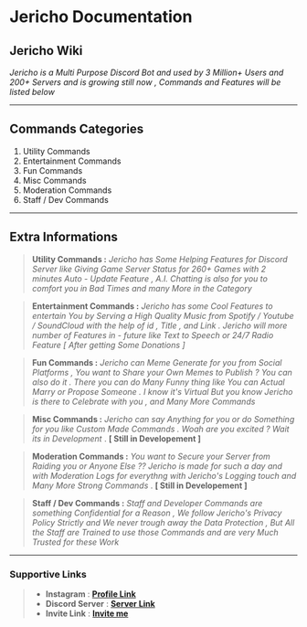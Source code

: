 # **Jericho Documentation**
## **Jericho Wiki**
_Jericho is a Multi Purpose Discord Bot and used by 3 Million+ Users and 200+ Servers and is growing still now , Commands and Features will be listed below_

---

## **Commands Categories**

1. Utility Commands
2. Entertainment Commands
3. Fun Commands
4. Misc Commands
5. Moderation Commands
6. Staff / Dev Commands

---

## **Extra Informations**

> **Utility Commands :** 
*Jericho has Some Helping Features for Discord Server like Giving Game Server Status for 260+ Games with 2 minutes Auto - Update Feature ,  A.I. Chatting is also for you to comfort you in Bad Times and many More in the Category*


> **Entertainment Commands :**
*Jericho has some Cool Features to entertain You by Serving a High Quality Music from Spotify / Youtube / SoundCloud with the help of id , Title , and Link . Jericho will more number of Features in - future like Text to Speech or 24/7 Radio Feature [ After getting Some Donations ]*


> **Fun Commands :**
*Jericho can Meme Generate for you from Social Platforms , You want to Share your Own Memes to Publish ? You can also do it . There you can do Many Funny thing like You can Actual Marry or Propose Someone . I know it's Virtual But you know Jericho is there to Celebrate with you , and Many More Commands*


> **Misc Commands :**
*Jericho can say Anything for you or do Something for you like Custom Made Commands . Woah are you excited ? Wait its in Development* . **[ Still in Developement ]**


> **Moderation Commands :**
*You want to Secure your Server from Raiding you or Anyone Else ?? Jericho is made for such a day and with Moderation Logs for everythng with Jericho's Logging touch and Many More Strong Commands* . **[ Still in Developement ]**


> **Staff / Dev Commands :**
*Staff and Developer Commands are something Confidential for a Reason , We follow Jericho's Privacy Policy Strictly and We never trough away the Data Protection , But All the Staff are Trained to use those Commands and are very Much Trusted for these Work*

---

### **Supportive Links**
>- **Instagram** : [ **Profile Link** ](https://www.instagram.com/jerichobot/)
>- **Discord Server** : [ **Server Link** ](https://discord.gg/MfME24sJ2a)
>- **Invite Link** : [ **Invite me** ](https://dsc.gg/jerichobot)